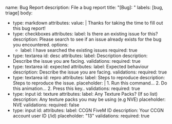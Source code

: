name: Bug Report
description: File a bug report
title: "[Bug]: "
labels: [bug, triage]
body:
  - type: markdown
    attributes:
      value: |
        Thanks for taking the time to fill out this bug report!
  - type: checkboxes
    attributes:
      label: Is there an existing issue for this?
      description: Please search to see if an issue already exists for the bug you encountered.
      options:
      - label: I have searched the existing issues
        required: true
  - type: textarea
    id: desc
    attributes:
      label: Description
      description: Describe the issue you are facing.
    validations:
      required: true
  - type: textarea
    id: expected
    attributes:
      label: Expected behaviour
      description: Describe the issue you are facing.
    validations:
      required: true
  - type: textarea
    id: repro
    attributes:
      label: Steps to reproduce
      description: Steps to reproduce the issue.
      placeholder: |
          1. Run this command...
          2. Do this animation...
          2. Press this key..
    validations:
      required: true
  - type: input
    id: texture
    attributes:
      label: Any Texture Packs? (If so list)
      description: Any texture packs you may be using (e.g NVE)
      placeholder: NVE
    validations:
      required: false
  - type: input
    id: 
    attributes:
      label: CCGN FiveM ID
      description: Your CCGN account user ID (/id)
      placeholder: "13"
    validations:
      required: true
